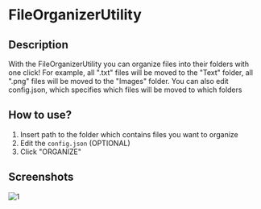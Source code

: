 # FileOrganizerUtility

## Description
With the FileOrganizerUtility you can organize files into their folders with one click! For example, all ".txt" files will be moved to the "Text" folder, all ".png" files will be moved to the "Images" folder. You can also edit config.json, which specifies which files will be moved to which folders

## How to use?
1. Insert path to the folder which contains files you want to organize
2. Edit the `config.json` (OPTIONAL)
3. Click "ORGANIZE"

## Screenshots
![1](https://github.com/user-attachments/assets/5d442509-1844-4337-aa48-0e7442af9326)
